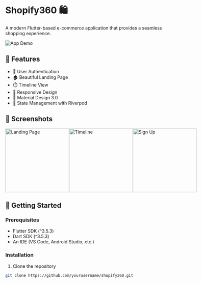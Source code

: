# Shopify360 🛍️

A modern Flutter-based e-commerce application that provides a seamless shopping experience.

![App Demo](assets/images/app-demo.gif)

## 🌟 Features

- 🔐 User Authentication
- 🏠 Beautiful Landing Page
- ⏱️ Timeline View
- 📱 Responsive Design
- 🎨 Material Design 3.0
- 🔄 State Management with Riverpod

## 📱 Screenshots

<div style="display: flex; justify-content: space-between;">
    <img src="assets/images/landing-page.png" width="200" alt="Landing Page">
    <img src="assets/images/timeline.png" width="200" alt="Timeline">
    <img src="assets/images/signup.png" width="200" alt="Sign Up">
</div>

## 🚀 Getting Started

### Prerequisites

- Flutter SDK (^3.5.3)
- Dart SDK (^3.5.3)
- An IDE (VS Code, Android Studio, etc.)

### Installation

1. Clone the repository
```bash
git clone https://github.com/yourusername/shopify360.git
